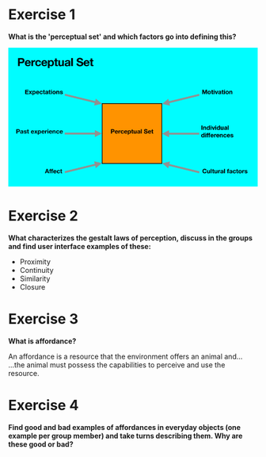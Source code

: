 # Exercise 1
**What is the 'perceptual set' and which factors go into defining this?**

![](perceptual_set.png)

# Exercise 2
**What characterizes the gestalt laws of perception, discuss in the groups and find user interface examples of these:**

- Proximity
- Continuity
- Similarity
- Closure

# Exercise 3
**What is affordance?**

An affordance is a resource that the environment offers an animal and...
...the animal must possess the capabilities to perceive and use the resource.

# Exercise 4
**Find good and bad examples of affordances in everyday objects (one example per group member) and take turns describing them. Why are these good or bad?**


